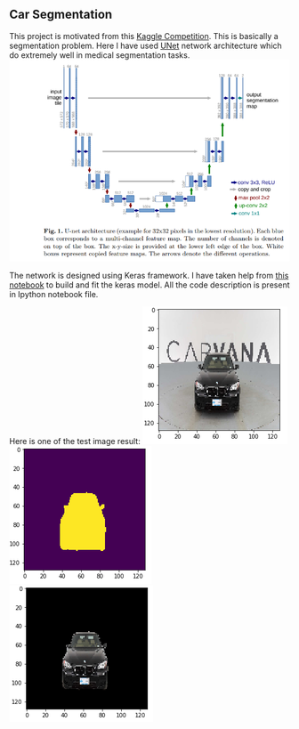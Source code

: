 ## Car Segmentation
This project is motivated from this [Kaggle Competition](https://www.kaggle.com/c/carvana-image-masking-challenge). This is basically a segmentation problem. Here I have used [UNet](https://arxiv.org/abs/1505.04597) network architecture which do extremely well in medical segmentation tasks. 
![Unet Architecture](https://github.com/Mushahid2521/Car_Segmentation/blob/master/Unet_architecture.PNG)

The network is designed using Keras framework. I have taken help from [this notebook](https://www.kaggle.com/keegil/keras-u-net-starter-lb-0-277/notebook) to build and fit the keras model. All the code description is present in Ipython notebook file.

Here is one of the test image result:
![Image](https://github.com/Mushahid2521/Car_Segmentation/blob/master/image.PNG)
![mask](https://github.com/Mushahid2521/Car_Segmentation/blob/master/mask.PNG)
                ![masked car](https://github.com/Mushahid2521/Car_Segmentation/blob/master/mask_img.PNG)

